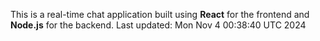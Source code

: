This is a real-time chat application built using **React** for the frontend and **Node.js** for the backend.
Last updated: Mon Nov  4 00:38:40 UTC 2024
